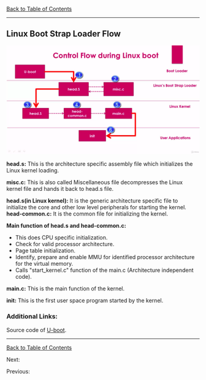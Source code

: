 [Back to Table of Contents](../Notes.md)
***
## Linux Boot Strap Loader Flow

![Linux Boot Strap Loader FLow](../Images/LinuxBootstrapLoaderControlFlow.png)

**head.s:** This is the architecture specific assembly file which initializes the Linux kernel loading.

**misc.c:** This is also called Miscellaneous file decompresses the Linux kernel file and hands it back to head.s file.

**head.s(in Linux kernel):** It is the generic architecture specific file to initialize the core and other low level peripherals for starting the kernel.
**head-common.c:** It is the common file for initializing the kernel.

__Main function of head.s and head-common.c:__

* This does CPU specific initialization.
* Check for valid processor architecture.
* Page table initialization.
* Identify, prepare and enable MMU for identified processor architecture for the virtual memory.
* Calls "start_kernel.c" function of the main.c (Architecture independent code).

**main.c:** This is the main function of the kernel.

**init:** This is the first user space program started by the kernel.

### Additional Links:
Source code of [U-boot](https://ftp.denx.de/pub/u-boot/).
***

[Back to Table of Contents](../Notes.md)

Next: []()

Previous: []()

